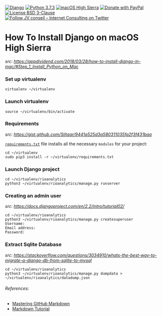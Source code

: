 [![Django](https://img.shields.io/badge/Django-2.2.3-green.svg)](https://www.djangoproject.com/weblog/2019/jul/01/security-releases/)
[![Python 3.7.3](https://img.shields.io/badge/python-3.7.3-green.svg)](https://www.python.org/)
[![macOS High Sierra](https://img.shields.io/badge/macOS-High%20Sierra-yellow.svg)](https://support.apple.com/fr-fr/HT208969)
[![Donate with PayPal](https://img.shields.io/badge/Donate-PayPal-green.svg)](https://www.paypal.com/cgi-bin/webscr?cmd=_s-xclick&hosted_button_id=P3DGL6EANDY96&source=url)
[![License BSD 3-Clause](https://img.shields.io/badge/License-BSD%203--Clause-blue.svg)](LICENSE)
[![Follow JV conseil – Internet Consulting on Twitter](https://img.shields.io/twitter/follow/JVconseil.svg?style=social&logo=twitter)](https://twitter.com/JVconseil)

# How To Install Django on macOS High Sierra
*src: https://appdividend.com/2018/03/28/how-to-install-django-in-mac/#Step_1_Install_Python_on_Mac*


### Set up virtualenv
```
virtualenv ~/virtualenv
```


### Launch virtualenv
```
source ~/virtualenv/bin/activate
```

### Requirements
*src: https://gist.github.com/Siltaar/9441a525d3a580311035fa2f3f431baa*

[`requirements.txt`](requirements.txt) file installs all the necessary `modules` for your project:


```
cd ~/virtualenv
sudo pip3 install -r ~/virtualenv/requirements.txt
```


### Launch Django project
```
cd ~/virtualenv/rioanalytics
python3 ~/virtualenv/rioanalytics/manage.py runserver
```


### Creating an admin user
*src: https://docs.djangoproject.com/en/2.2/intro/tutorial02/*
```
cd ~/virtualenv/rioanalytics
python3 ~/virtualenv/rioanalytics/manage.py createsuperuser
Username:
Email address:
Password:
```


### Extract Sqlite Database
*src: https://stackoverflow.com/questions/3034910/whats-the-best-way-to-migrate-a-django-db-from-sqlite-to-mysql*
```
cd ~/virtualenv/rioanalytics
python3 ~/virtualenv/rioanalytics/manage.py dumpdata > ~/virtualenv/rioanalytics/datadump.json
```


###### References:
- [Mastering GitHub Markdown](https://guides.github.com/features/mastering-markdown/)
- [Markdown Tutorial](https://github.com/luong-komorebi/Markdown-Tutorial/blob/master/README_fr.md)
